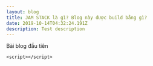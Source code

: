 ```yaml
---
layout: blog
title: JAM STACK là gì? Blog này được build bằng gì?
date: 2019-10-14T04:32:24.191Z
description: Test description
---
```

Bài blog đầu tiên

```
<script></script>
```
